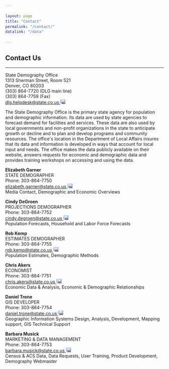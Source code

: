 ```yaml
---

layout: page
title: "Contact"
permalink: "/contact/"
datalink: "/data"
    
---
```

## Contact Us
- - -
State Demography Office  
1313 Sherman Street, Room 521  
Denver, CO 80203  
(303) 864-7720 (DLG main line)  
(303) 864-7759 (Fax)  
[dlg.helpdesk@state.co.us ![email](/images/email_link.png 'send email')](mailto:dlg.helpdesk@state.co.us)  

The State Demography Office is the primary state agency for population and demographic information. Its data are used by state agencies to forecast demand for facilities and services. These data are also used by local governments and non-profit organizations in the state to anticipate growth or decline and to plan and develop programs and community resources. The office's location in the Department of Local Affairs insures that its data and information is developed in ways that account for local input and needs. The office makes the data publicly available on their website, answers requests for economic and demographic data and provides training workshops on accessing and using the data.  

**Elizabeth Garner**  
STATE DEMOGRAPHER  
Phone: 303-864-7750  
[elizabeth.garner@state.co.us ![email](/images/email_link.png 'send email')](mailto:elizabeth.garner@state.co.us)  
Media Contact, Demographic and Economic Overviews  

**Cindy DeGroen**  
PROJECTIONS DEMOGRAPHER  
Phone: 303-864-7752  
[cindy.degroen@state.co.us ![email](/images/email_link.png 'send email')](mailto:cindy.degroen@state.co.us)  
Population Forecasts, Household and Labor Force Forecasts  

**Rob Kemp**  
ESTIMATES DEMOGRAPHER  
Phone: 303-864-7755  
[rob.kemp@state.co.us ![email](/images/email_link.png 'send email')](mailto:rob.kemp@state.co.us)  
Population Estimates, Demographic Methods  

**Chris Akers**  
ECONOMIST  
Phone: 303-864-7751  
[chris.akers@state.co.us ![email](/images/email_link.png 'send email')](mailto:chris.akers@state.co.us)  
Economic Data & Analysis, Economic & Demographic Relationships  

**Daniel Trone**  
GIS DEVELOPER  
Phone: 303-864-7754  
[daniel.trone@state.co.us ![email](/images/email_link.png 'send email')](mailto:daniel.trone@state.co.us)  
Geographic Information Systems Design, Analysis, Development, Mapping support, GIS Technical Support  

**Barbara Musick**  
MARKETING & DATA MANAGEMENT  
Phone: 303-864-7753  
[barbara.musick@state.co.us ![email](/images/email_link.png 'send email')](mailto:barbara.musick@state.co.us)  
Census & ACS Data, Data Requests, User Training, Product Development, Demography Webmaster  
